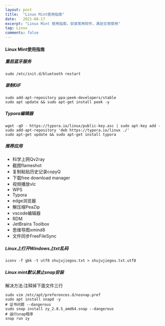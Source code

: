 ```yaml
---
layout: post
title:  "Linux Mint使用指南"
date:   2021-08-17
excerpt: "Linux Mint 使用指南，安装常用软件，满足日常使用"
tag: Linux
comments: false
---
```


#### Linux Mint使用指南

##### 重启蓝牙服务

```shell
sudo /etc/init.d/bluetooth restart
```

##### 录制GIF

```shell
sudo add-apt-repository ppa:peek-developers/stable
sudo apt update && sudo apt-get install peek -y
```

##### Typora编辑器

```shell
wget -qO - https://typora.io/linux/public-key.asc | sudo apt-key add -
sudo add-apt-repository 'deb https://typora.io/linux ./'
sudo apt-get update && sudo apt-get install typora
```

##### 推荐应用

- 科学上网Qv2ray
- 截图flameshot
- 复制粘贴历史记录copyQ
- 下载free download manager
- 视频播放vlc
- WPS
- Typora
- edge浏览器
- 解压缩PeaZip
- vscode编辑器
- RDM
- JetBrains Toolbox
- 思维导图xmind8
- 文件同步FreeFileSync

##### Linux上打开Windows上txt乱码

```shell
iconv -f gbk -t utf8 shujujiegou.txt > shujujiegou.txt.utf8
```

##### Linux mint默认禁止snap安装

解决方法:注释掉下面文件三行

```shell
sudo vim /etc/apt/preferences.d/nosnap.pref
sudo apt install snapd -y
# 证书问题 --dangerous
sudo snap install zy_2.8.5_amd64.snap --dangerous
# 运行snap程序
snap run zy
```

